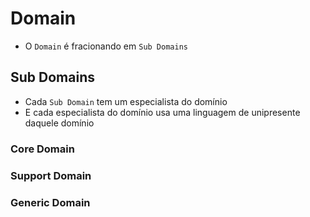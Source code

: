 # Domain
- O `Domain` é fracionando em `Sub Domains`

## Sub Domains
- Cada `Sub Domain` tem um especialista do domínio
- E cada especialista do domínio usa uma linguagem de unipresente daquele domínio
### Core Domain
### Support Domain
### Generic Domain